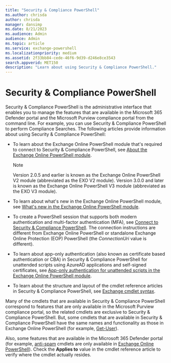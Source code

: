 ```yaml
---
title: "Security & Compliance PowerShell"
ms.author: chrisda
author: chrisda
manager: dansimp
ms.date: 8/21/2023
ms.audience: Admin
audience: Admin
ms.topic: article
ms.service: exchange-powershell
ms.localizationpriority: medium
ms.assetid: 2f33bb84-cede-46f6-9d39-d246e8ce3543
search.appverid: MET150
description: "Learn about using Security & Compliance PowerShell."
---
```


# Security & Compliance PowerShell

Security & Compliance PowerShell is the administrative interface that enables you to manage the features that are available in the Microsoft 365 Defender portal and the Microsoft Purview compliance portal from the command line. For example, you can use Security & Compliance PowerShell to perform Compliance Searches. The following articles provide information about using Security & Compliance PowerShell:

- To learn about the Exchange Online PowerShell module that's required to connect to Security & Compliance PowerShell, see [About the Exchange Online PowerShell module](exchange-online-powershell-v2.md).

  > [!NOTE]
  > Version 2.0.5 and earlier is known as the Exchange Online PowerShell V2 module (abbreviated as the EXO V2 module). Version 3.0.0 and later is known as the Exchange Online PowerShell V3 module (abbreviated as the EXO V3 module).

- To learn about what's new in the Exchange Online PowerShell module, see [What's new in the Exchange Online PowerShell module](whats-new-in-the-exo-module.md).

- To create a PowerShell session that supports both modern authentication and multi-factor authentication (MFA), see [Connect to Security & Compliance PowerShell](connect-to-scc-powershell.md). The connection instructions are different from Exchange Online PowerShell or standalone Exchange Online Protection (EOP) PowerShell (the _ConnectionUri_ value is different).

- To learn about app-only authentication (also known as certificate based authentication or CBA) in Security & Compliance PowerShell for unattended scripts using AzureAD applications and self-signed certificates, see [App-only authentication for unattended scripts in the Exchange Online PowerShell module](app-only-auth-powershell-v2.md).

- To learn about the structure and layout of the cmdlet reference articles in Security & Compliance PowerShell, see [Exchange cmdlet syntax](exchange-cmdlet-syntax.md).

Many of the cmdlets that are available in Security & Compliance PowerShell correspond to features that are only available in the Microsoft Purview compliance portal, so the related cmdlets are exclusive to Security & Compliance PowerShell. But, some cmdlets that are available in Security & Compliance PowerShell have the same names and functionality as those in Exchange Online PowerShell (for example, [Get-User](/powershell/module/exchange/get-user)).

Also, some features that are available in the Microsoft 365 Defender portal (for example, [anti-spam](/microsoft-365/security/office-365-security/anti-spam-protection) cmdlets are only available in [Exchange Online PowerShell](exchange-online-powershell.md)). Check the **Applies to** value in the cmdlet reference article to verify where the cmdlet actually resides.
